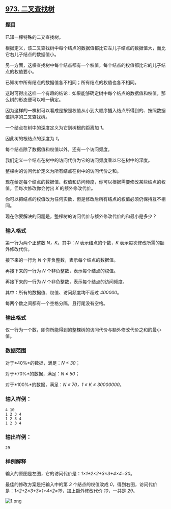 ## [973. 二叉查找树](https://www.acwing.com/problem/content/975/)

### 题目

已知一棵特殊的二叉查找树。

根据定义，该二叉查找树中每个结点的数据值都比它左儿子结点的数据值大，而比它右儿子结点的数据值小。

另一方面，这棵查找树中每个结点都有一个权值，每个结点的权值都比它的儿子结点的权值要小。

已知树中所有结点的数据值各不相同；所有结点的权值也各不相同。

这时可得出这样一个有趣的结论：如果能够确定树中每个结点的数据值和权值，那么树的形态便可以唯一确定。

因为这样的一棵树可以看成是按照权值从小到大顺序插入结点所得到的、按照数据值排序的二叉查找树。

一个结点在树中的深度定义为它到树根的距离加 *1*。

因此树的根结点的深度为 *1*。

每个结点除了数据值和权值以外，还有一个访问频度。

我们定义一个结点在树中的访问代价为它的访问频度乘以它在树中的深度。

整棵树的访问代价定义为所有结点在树中的访问代价之和。

现在给定每个结点的数据值、权值和访问频度，你可以根据需要修改某些结点的权值，但每次修改你会付出 *K* 的额外修改代价。

你可以把结点的权值改为任何实数，但是修改后所有结点的权值必须仍保持互不相同。

现在你要解决的问题是，整棵树的访问代价与额外修改代价的和最小是多少？

### 输入格式

第一行为两个正整数 *N，K*。其中：*N* 表示结点的个数，*K* 表示每次修改所需的额外修改代价。

接下来的一行为 *N* 个非负整数，表示每个结点的数据值。

再接下来的一行为 *N* 个非负整数，表示每个结点的权值。

再接下来的一行为 *N* 个非负整数，表示每个结点的访问频度。

其中：所有的数据值、权值、访问频度均不超过 *400000*。

每两个数之间都有一个空格分隔，且行尾没有空格。

### 输出格式

仅一行为一个数，即你所能得到的整棵树的访问代价与额外修改代价之和的最小值。

### 数据范围

对于*40%*的数据，满足：*N ≤ 30*；

对于*70%*的数据，满足：*N ≤ 50*；

对于*100%*的数据，满足：*N ≤ 70，1 ≤ K ≤ 30000000*。

### 输入样例：

```
4 10
1 2 3 4
1 2 3 4
1 2 3 4
```

### 输出样例：

```
29
```

### 样例解释

输入的原图是左图，它的访问代价是：*1×1+2×2+3×3+4×4=30*。

最佳的修改方案是把输入中的第 *3* 个结点的权值改成 *0*，得到右图，访问代价是：*1×2+2×3+3×1+4×2=19*，加上额外修改代价 *10*，一共是 *29*。

 ![1.png](https://cdn.acwing.com/media/article/image/2019/09/04/19_4122d758cf-1.png)
